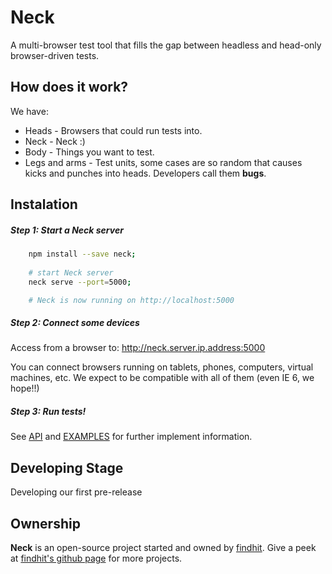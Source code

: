 Neck
====

A multi-browser test tool that fills the gap between headless and head-only browser-driven tests.

How does it work?
-----------------

We have:
* Heads - Browsers that could run tests into.
* Neck - Neck :)
* Body - Things you want to test.
* Legs and arms - Test units, some cases are so random that causes kicks and punches into heads. Developers call them **bugs**.

Instalation
-----------

##### Step 1: Start a Neck server

```bash
	npm install --save neck;
	
	# start Neck server
	neck serve --port=5000;

	# Neck is now running on http://localhost:5000
```

##### Step 2: Connect some devices

Access from a browser to: http://neck.server.ip.address:5000

You can connect browsers running on tablets, phones, computers, virtual machines, etc.
We expect to be compatible with all of them (even IE 6, we hope!!)

##### Step 3: Run tests!

See [API](./API.md) and [EXAMPLES](./EXAMPLES.md) for further implement information.

Developing Stage
----------------

Developing our first pre-release

Ownership
---------

**Neck** is an open-source project started and owned by [findhit](https://www.findhit.com/).
Give a peek at [findhit's github page](http://findhit.github.io/) for more projects.
